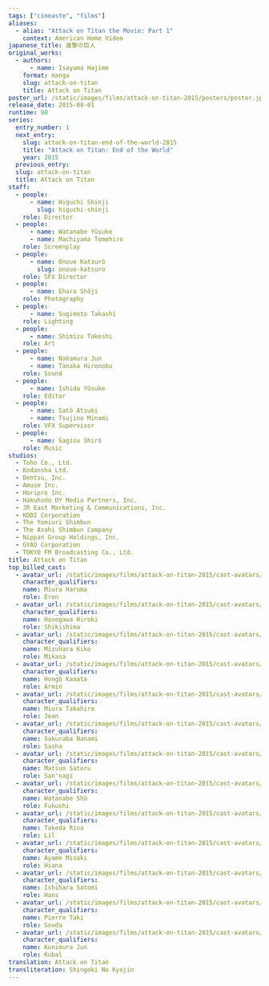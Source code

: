 ```yaml
---
tags: ["cineaste", "films"]
aliases:
  - alias: "Attack on Titan the Movie: Part 1"
    context: American Home Video
japanese_title: 進撃の巨人
original_works:
  - authors:
      - name: Isayama Hajime
    format: manga
    slug: attack-on-titan
    title: Attack on Titan
poster_url: /static/images/films/attack-on-titan-2015/posters/poster.jpg
release_date: 2015-08-01
runtime: 98
series:
  entry_number: 1
  next_entry:
    slug: attack-on-titan-end-of-the-world-2015
    title: "Attack on Titan: End of the World"
    year: 2015
  previous_entry:
  slug: attack-on-titan
  title: Attack on Titan
staff:
  - people:
      - name: Higuchi Shinji
        slug: higuchi-shinji
    role: Director
  - people:
      - name: Watanabe Yûsuke
      - name: Machiyama Tomohiro
    role: Screenplay
  - people:
      - name: Onoue Katsurô
        slug: onoue-katsuro
    role: SFX Director
  - people:
      - name: Ehara Shôji
    role: Photography
  - people:
      - name: Sugimoto Takashi
    role: Lighting
  - people:
      - name: Shimizu Takeshi
    role: Art
  - people:
      - name: Nakamura Jun
      - name: Tanaka Hironobu
    role: Sound
  - people:
      - name: Ishida Yûsuke
    role: Editor
  - people:
      - name: Satô Atsuki
      - name: Tsujino Minami
    role: VFX Supervisor
  - people:
      - name: Sagisu Shirô
    role: Music
studios:
  - Toho Co., Ltd.
  - Kodansha Ltd.
  - Dentsu, Inc.
  - Amuse Inc.
  - Horipro Inc.
  - Hakuhodo DY Media Partners, Inc.
  - JR East Marketing & Communications, Inc.
  - KDDI Corporation
  - The Yomiuri Shimbun
  - The Asahi Shimbun Company
  - Nippan Group Holdings, Inc.
  - GYAO Corporation
  - TOKYO FM Broadcasting Co., Ltd.
title: Attack on Titan
top_billed_cast:
  - avatar_url: /static/images/films/attack-on-titan-2015/cast-avatars/haruma-miura-0.jpg
    character_qualifiers:
    name: Miura Haruma
    role: Eren
  - avatar_url: /static/images/films/attack-on-titan-2015/cast-avatars/hiroki-hasegawa-0.jpg
    character_qualifiers:
    name: Hasegawa Hiroki
    role: Shikishima
  - avatar_url: /static/images/films/attack-on-titan-2015/cast-avatars/kiko-mizuhara-0.jpg
    character_qualifiers:
    name: Mizuhara Kiko
    role: Mikasa
  - avatar_url: /static/images/films/attack-on-titan-2015/cast-avatars/kanata-hongo-0.jpg
    character_qualifiers:
    name: Hongô Kanata
    role: Armin
  - avatar_url: /static/images/films/attack-on-titan-2015/cast-avatars/takahiro-miura-0.jpg
    character_qualifiers:
    name: Miura Takahiro
    role: Jean
  - avatar_url: /static/images/films/attack-on-titan-2015/cast-avatars/nanami-sakuraba-0.jpg
    character_qualifiers:
    name: Sakuraba Nanami
    role: Sasha
  - avatar_url: /static/images/films/attack-on-titan-2015/cast-avatars/satoru-matsuo-0.jpg
    character_qualifiers:
    name: Matsuo Satoru
    role: San'nagi
  - avatar_url: /static/images/films/attack-on-titan-2015/cast-avatars/shu-watanabe-0.jpg
    character_qualifiers:
    name: Watanabe Shû
    role: Fukushi
  - avatar_url: /static/images/films/attack-on-titan-2015/cast-avatars/rina-takeda-0.jpg
    character_qualifiers:
    name: Takeda Rina
    role: Lil
  - avatar_url: /static/images/films/attack-on-titan-2015/cast-avatars/ayame-misaki-0.jpg
    character_qualifiers:
    name: Ayame Misaki
    role: Hiana
  - avatar_url: /static/images/films/attack-on-titan-2015/cast-avatars/satomi-ishihara-0.jpg
    character_qualifiers:
    name: Ishihara Satomi
    role: Hans
  - avatar_url: /static/images/films/attack-on-titan-2015/cast-avatars/pierre-taki-0.jpg
    character_qualifiers:
    name: Pierre Taki
    role: Souda
  - avatar_url: /static/images/films/attack-on-titan-2015/cast-avatars/jun-kunimura-0.jpg
    character_qualifiers:
    name: Kunimura Jun
    role: Kubal
translation: Attack on Titan
transliteration: Shingeki No Kyojin
---
```

